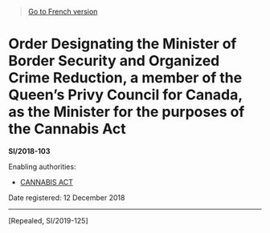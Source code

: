 > [Go to French version](/fr/Règlements/Textes%20réglementaires/2018/103.md)

# Order Designating the Minister of Border Security and Organized Crime Reduction, a member of the Queen’s Privy Council for Canada, as the Minister for the purposes of the Cannabis Act

**SI/2018-103**

Enabling authorities: 
- [CANNABIS ACT](/en/Acts/Statutes%20of%20Canada/2018/c.%2016.md)

Date registered: 12 December 2018

----------


[Repealed, SI/2019-125]

